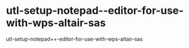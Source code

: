 # utl-setup-notepad--editor-for-use-with-wps-altair-sas
utl-setup-notepad++-editor-for-use-with-wps-altair-sas
